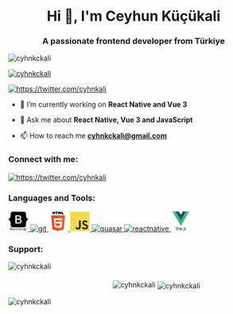 <h1 align="center">Hi 👋, I'm Ceyhun Küçükali</h1>
<h3 align="center">A passionate frontend developer from Türkiye</h3>

<p align="left"> <img src="https://komarev.com/ghpvc/?username=cyhnkckali&label=Profile%20views&color=0e75b6&style=flat" alt="cyhnkckali" /> </p>

<p align="left"> <a href="https://github.com/ryo-ma/github-profile-trophy"><img src="https://github-profile-trophy.vercel.app/?username=cyhnkckali" alt="cyhnkckali" /></a> </p>

<p align="left"> <a href="https://twitter.com/cyhnkali" target="blank"><img src="https://img.shields.io/twitter/follow/cyhnkali?logo=twitter&style=for-the-badge" alt="https://twitter.com/cyhnkali" /></a> </p>

- 🔭 I’m currently working on **React Native and Vue 3**

- 💬 Ask me about **React Native, Vue 3 and JavaScript**

- 📫 How to reach me **cyhnkckali@gmail.com**

<h3 align="left">Connect with me:</h3>
<p align="left">
<a href="https://twitter.com/cyhnkali" target="blank"><img align="center" src="https://raw.githubusercontent.com/rahuldkjain/github-profile-readme-generator/master/src/images/icons/Social/twitter.svg" alt="https://twitter.com/cyhnkali" height="30" width="40" /></a>
</p>

<h3 align="left">Languages and Tools:</h3>
<p align="left"> <a href="https://getbootstrap.com" target="_blank" rel="noreferrer"> 
  <img src="https://raw.githubusercontent.com/devicons/devicon/master/icons/bootstrap/bootstrap-plain-wordmark.svg" alt="bootstrap" width="40" height="40"/> </a> <a href="https://git-scm.com/" target="_blank" rel="noreferrer"> <img src="https://www.vectorlogo.zone/logos/git-scm/git-scm-icon.svg" alt="git" width="40" height="40"/> </a> <a href="https://www.w3.org/html/" target="_blank" rel="noreferrer"> <img src="https://raw.githubusercontent.com/devicons/devicon/master/icons/html5/html5-original-wordmark.svg" alt="html5" width="40" height="40"/> </a> <a href="https://developer.mozilla.org/en-US/docs/Web/JavaScript" target="_blank" rel="noreferrer"> <img src="https://raw.githubusercontent.com/devicons/devicon/master/icons/javascript/javascript-original.svg" alt="javascript" width="40" height="40"/> </a> <a href="https://quasar.dev/" target="_blank" rel="noreferrer"> <img src="https://cdn.quasar.dev/logo/svg/quasar-logo.svg" alt="quasar" width="40" height="40"/> </a> <a href="https://reactnative.dev/" target="_blank" rel="noreferrer"> <img src="https://reactnative.dev/img/header_logo.svg" alt="reactnative" width="40" height="40"/> </a> <a href="https://vuejs.org/" target="_blank" rel="noreferrer"> <img src="https://raw.githubusercontent.com/devicons/devicon/master/icons/vuejs/vuejs-original-wordmark.svg" alt="vuejs" width="40" height="40"/> </a> </p>

<h3 align="left">Support:</h3>
<p><a href="https://www.buymeacoffee.com/cyhnkckali"> <img align="left" src="https://cdn.buymeacoffee.com/buttons/v2/default-yellow.png" height="50" width="210" alt="cyhnkckali" /></a></p><br>
<p></p>
<p style="margin-top:20px"><img align="left" src="https://github-readme-stats.vercel.app/api/top-langs?username=cyhnkckali&show_icons=true&locale=en&layout=compact" alt="cyhnkckali" /></p>

<p>&nbsp;<img align="center" src="https://github-readme-stats.vercel.app/api?username=cyhnkckali&show_icons=true&locale=en" alt="cyhnkckali" /></p>

<p><img align="center" src="https://github-readme-streak-stats.herokuapp.com/?user=cyhnkckali&" alt="cyhnkckali" /></p>
